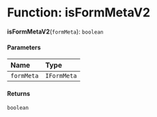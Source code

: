 # Function: isFormMetaV2

**isFormMetaV2**(`formMeta`): `boolean`

#### Parameters

| Name | Type |
| :------ | :------ |
| `formMeta` | `IFormMeta` | [`FormMeta`](/en/auto-docs/node/interfaces/FormMeta.md)<`any`> |

#### Returns

`boolean`

